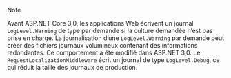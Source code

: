 > [!NOTE]
> Avant ASP.NET Core 3,0, les applications Web écrivent un journal `LogLevel.Warning` de type par demande si la culture demandée n’est pas prise en charge. La journalisation d’une `LogLevel.Warning` par demande peut créer des fichiers journaux volumineux contenant des informations redondantes. Ce comportement a été modifié dans ASP.NET 3,0. Le `RequestLocalizationMiddleware` écrit un journal de type `LogLevel.Debug`, ce qui réduit la taille des journaux de production.